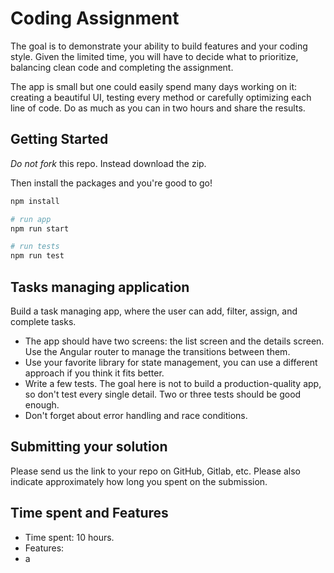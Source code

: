 # Coding Assignment

The goal is to demonstrate your ability to build features and your coding style. Given the limited time, you will have to decide what to prioritize, balancing clean code and completing the assignment.

The app is small but one could easily spend many days working on it: creating a beautiful UI, testing every method or carefully optimizing each line of code. Do as much as you can in two hours and share the results.

## Getting Started

*Do not fork* this repo. Instead download the zip.

Then install the packages and you're good to go!

```bash
npm install

# run app
npm run start

# run tests
npm run test
```

## Tasks managing application

Build a task managing app, where the user can add, filter, assign, and complete tasks.

* The app should have two screens: the list screen and the details screen. Use the Angular router to manage the
  transitions between them.
* Use your favorite library for state management, you can use a different approach if you think it fits better.
* Write a few tests. The goal here is not to build a production-quality app, so don't test every single detail.
  Two or three tests should be good enough.
* Don't forget about error handling and race conditions.

## Submitting your solution

Please send us the link to your repo on GitHub, Gitlab, etc. Please also indicate approximately how long you spent on the submission.

## Time spent and Features
* Time spent: 10 hours.
* Features:
*   a

